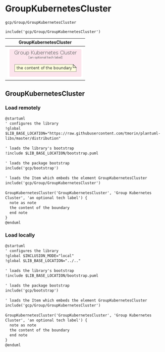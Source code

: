 # GroupKubernetesCluster


```text
gcp/Group/GroupKubernetesCluster
```

```text
include('gcp/Group/GroupKubernetesCluster')
```



| GroupKubernetesCluster |
| :---: |
| ![illustration for GroupKubernetesCluster](../../gcp/Group/GroupKubernetesCluster.Local.png) |







## GroupKubernetesCluster

### Load remotely
```plantuml
@startuml
' configures the library
!global $LIB_BASE_LOCATION="https://raw.githubusercontent.com/tmorin/plantuml-libs/master/distribution"

' loads the library's bootstrap
!include $LIB_BASE_LOCATION/bootstrap.puml

' loads the package bootstrap
include('gcp/bootstrap')

' loads the Item which embeds the element GroupKubernetesCluster
include('gcp/Group/GroupKubernetesCluster')

GroupKubernetesCluster('GroupKubernetesCluster', 'Group Kubernetes Cluster', 'an optional tech label') {
  note as note
  the content of the boundary
  end note
}
@enduml
```

### Load locally
```plantuml
@startuml
' configures the library
!global $INCLUSION_MODE="local"
!global $LIB_BASE_LOCATION="../.."

' loads the library's bootstrap
!include $LIB_BASE_LOCATION/bootstrap.puml

' loads the package bootstrap
include('gcp/bootstrap')

' loads the Item which embeds the element GroupKubernetesCluster
include('gcp/Group/GroupKubernetesCluster')

GroupKubernetesCluster('GroupKubernetesCluster', 'Group Kubernetes Cluster', 'an optional tech label') {
  note as note
  the content of the boundary
  end note
}
@enduml
```


